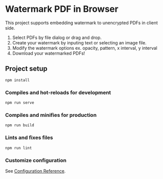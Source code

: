 # Watermark PDF in Browser

This project supports embedding watermark to unencrypted PDFs in client side.

1. Select PDFs by file dialog or drag and drop.
2. Create your watermark by inputing text or selecting an image file.
3. Modify the watermark options ex. opacity, pattern, x interval, y interval
4. Download your watermarked PDFs!

## Project setup

```
npm install
```

### Compiles and hot-reloads for development

```
npm run serve
```

### Compiles and minifies for production

```
npm run build
```

### Lints and fixes files

```
npm run lint
```

### Customize configuration

See [Configuration Reference](https://cli.vuejs.org/config/).
